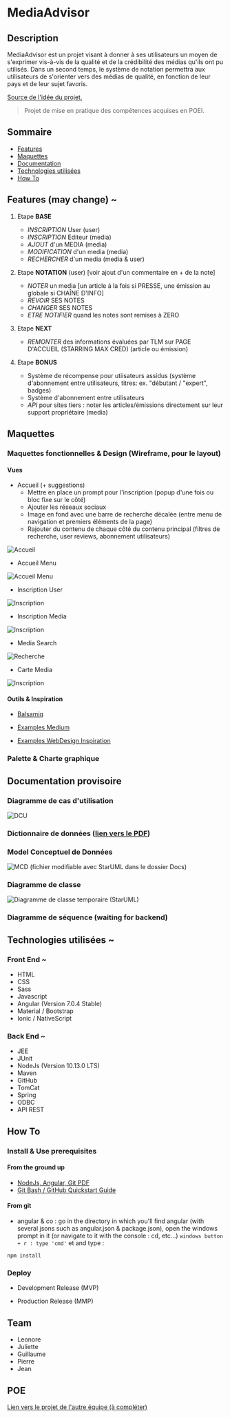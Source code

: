 # MediaAdvisor

## Description

MediaAdvisor est un projet visant à donner à ses utilisateurs un moyen de s'exprimer vis-à-vis de la qualité et de la crédibilité des médias qu'ils ont pu utilisés.
Dans un second temps, le système de notation permettra aux utilisateurs de s'orienter vers des médias de qualité, en fonction de leur pays et de leur sujet favoris.

[Source de l'idée du projet.](https://twitter.com/elonmusk/status/999374720368689153?lang=en)

> Projet de mise en pratique des compétences acquises en POEI.

## Sommaire

- [Features](#features)
- [Maquettes](#maquettes)
- [Documentation](#documentation-provisoire)
- [Technologies utilisées](#technologies-utilisées)
- [How To](#how-to)

## Features (may change) ~

1. Etape **BASE**
	- *INSCRIPTION* User (user)
	- *INSCRIPTION* Editeur (media)
	- *AJOUT* d'un MEDIA (media)
	- *MODIFICATION* d'un media (media)
	- *RECHERCHER* d'un media (media & user)

2. Etape **NOTATION** (user) [voir ajout d'un commentaire en + de la note]
	- *NOTER* un media [un article à la fois si PRESSE, une émission au globale si CHAÎNE D'INFO]
	- *REVOIR* SES NOTES
	- *CHANGER* SES NOTES
	- *ETRE NOTIFIER* quand les notes sont remises à ZERO

3. Etape **NEXT**
	- *REMONTER* des informations évaluées par TLM sur PAGE D'ACCUEIL (STARRING MAX CRED) (article ou émission)

4. Etape **BONUS**
	- Système de récompense pour utiisateurs assidus (système d'abonnement entre utilisateurs, titres: ex. "débutant / "expert", badges)
	- Système d'abonnement entre utilisateurs
	- *API* pour sites tiers : noter les articles/émissions directement sur leur support propriétaire (media)

## Maquettes

### Maquettes fonctionnelles & Design (Wireframe, pour le layout)

#### Vues

- Accueil (+ suggestions)
	- Mettre en place un prompt pour l'inscription (popup d'une fois ou bloc fixe sur le côté)
	- Ajouter les réseaux sociaux
	- Image en fond avec une barre de recherche décalée (entre menu de navigation et premiers éléments de la page)
	- Rajouter du contenu de chaque côté du contenu principal (filtres de recherche, user reviews, abonnement utilisateurs)
	
![Accueil](Docs/Maquettes/Accueil.png)

- Accueil Menu

![Accueil Menu](Docs/Maquettes/Accueil_Menu.png)

- Inscription User

![Inscription](Docs/Maquettes/Inscription_User.png)

- Inscription Media

![Inscription](Docs/Maquettes/Inscription_Media.png)

- Media Search

![Recherche](Docs/Maquettes/Media_Search.png)

- Carte Media

![Inscription](Docs/Maquettes/Media_Card.png)


#### Outils & Inspiration

- [Balsamiq](https://balsamiq.com)

- [Examples Medium](https://medium.muz.li/cool-ideas-of-mobile-ui-inspiration-2a4c11a818d2)
- [Examples WebDesign Inspiration](https://www.webdesign-inspiration.com/web-designs/type/mobile-app)

### Palette & Charte graphique

## Documentation provisoire

### Diagramme de cas d'utilisation

![DCU](Docs/MA-UC-Diagram.png)

### Dictionnaire de données ([lien vers le PDF](Docs/Dictionnaire_de_données.pdf))

### Model Conceptuel de Données

![MCD (fichier modifiable avec StarUML dans le dossier Docs)](Docs/MCD.png)

### Diagramme de classe

![Diagramme de classe temporaire (StarUML)](Docs/Diagramme_de_classe.png)

### Diagramme de séquence (waiting for backend)

## Technologies utilisées ~

### Front End ~

- HTML
- CSS
- Sass
- Javascript
- Angular (Version 7.0.4 Stable)
- Material / Bootstrap
- Ionic / NativeScript

### Back End ~

- JEE
- JUnit
- NodeJs (Version 10.13.0 LTS)
- Maven
- GitHub
- TomCat
- Spring
- ODBC 
- API REST

## How To

### Install & Use prerequisites

#### From the ground up

- [NodeJs, Angular, Git PDF](Docs/Pre-requis.pdf)
- [Git Bash / GitHub Quickstart Guide](Docs/git.pdf) 

#### From git

- angular & co : go in the directory in which you'll find angular (with several jsons such as angular.json & package.json), open the windows prompt in it (or navigate to it with the console : cd, etc...) `windows button + r : type 'cmd'` et and type :

`npm install`

### Deploy

- Development Release (MVP)

- Production Release (MMP)

## Team

- Leonore
- Juliette
- Guillaume
- Pierre
- Jean

## POE

[Lien vers le projet de l'autre équipe (à compléter)](Docs/Pre-requis.pdf)
